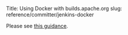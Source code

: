 Title: Using Docker with builds.apache.org
slug: reference/committer/jenkins-docker

Please see <a href="https://infra.apache.org/release-distribution.html#dockerhub">this guidance</a>.
